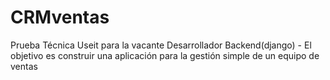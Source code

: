 # CRMventas
Prueba Técnica Useit  para la vacante Desarrollador Backend(django) -  El objetivo es construir una aplicación para la gestión simple de un equipo de ventas
